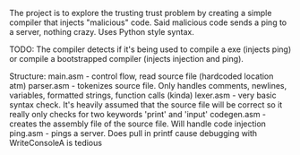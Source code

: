 The project is to explore the trusting trust problem by creating a simple compiler that injects "malicious" code. Said malicious code sends a ping to a server, nothing crazy. Uses Python style syntax.

TODO: The compiler detects if it's being used to compile a exe (injects ping) or compile a bootstrapped compiler (injects injection and ping).

Structure:
main.asm - control flow, read source file (hardcoded location atm)
parser.asm - tokenizes source file. Only handles comments, newlines, variables, formatted strings, function calls (kinda)
lexer.asm - very basic syntax check. It's heavily assumed that the source file will be correct so it really only checks for two keywords 'print' and 'input'
codegen.asm - creates the assembly file of the source file. Will handle code injection
ping.asm - pings a server. Does pull in printf cause debugging with WriteConsoleA is tedious
